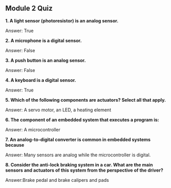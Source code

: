 
## Module 2 Quiz

**1. A light sensor (photoresistor) is an analog sensor.**

Answer: True

**2. A microphone is a digital sensor.**

Answer: False

**3. A push button is an analog sensor.**

Answer: False

**4. A keyboard is a digital sensor.**

Answer: True

**5. Which of the following components are actuators? Select all that apply.**

Answer: A servo motor, an LED, a heating element

**6. The component of an embedded system that executes a program is:**

Answer: A microcontroller

**7. An analog-to-digital converter is common in embedded systems because**

Answer: Many sensors are analog while the microcontroller is digital.

**8. Consider the anti-lock braking system in a car. What are the main sensors and actuators of this system from the perspective of the driver?**

Answer:Brake pedal and brake calipers and pads
